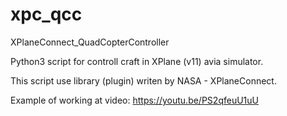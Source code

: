 # xpc_qcc
XPlaneConnect_QuadCopterController

Python3 script for controll craft in XPlane (v11) avia simulator.

This script use library (plugin) writen by NASA - XPlaneConnect.

Example of working at video: https://youtu.be/PS2qfeuU1uU
